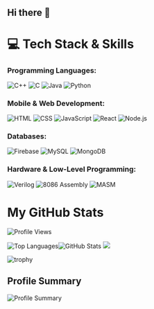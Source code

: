 ## Hi there 👋
# 💻 Tech Stack & Skills  

### Programming Languages:
![C++](https://img.shields.io/badge/C++-00599C?style=for-the-badge&logo=c%2B%2B&logoColor=white)
![C](https://img.shields.io/badge/C-00599C?style=for-the-badge&logo=c&logoColor=white)
![Java](https://img.shields.io/badge/Java-ED8B00?style=for-the-badge&logo=java&logoColor=white)
![Python](https://img.shields.io/badge/Python-3776AB?style=for-the-badge&logo=python&logoColor=white)

### Mobile & Web Development:
![HTML](https://img.shields.io/badge/HTML5-E34F26?style=for-the-badge&logo=html5&logoColor=white)
![CSS](https://img.shields.io/badge/CSS3-1572B6?style=for-the-badge&logo=css3&logoColor=white)
![JavaScript](https://img.shields.io/badge/JavaScript-F7DF1E?style=for-the-badge&logo=javascript&logoColor=black)
![React](https://img.shields.io/badge/React-20232A?style=for-the-badge&logo=react&logoColor=61DAFB)
![Node.js](https://img.shields.io/badge/Node.js-339933?style=for-the-badge&logo=nodedotjs&logoColor=white)

### Databases:
![Firebase](https://img.shields.io/badge/Firebase-FFCA28?style=for-the-badge&logo=firebase&logoColor=white)
![MySQL](https://img.shields.io/badge/MySQL-4479A1?style=for-the-badge&logo=mysql&logoColor=white)
![MongoDB](https://img.shields.io/badge/MongoDB-47A248?style=for-the-badge&logo=mongodb&logoColor=white)

### Hardware & Low-Level Programming:
![Verilog](https://img.shields.io/badge/Verilog-8B0000?style=for-the-badge&logo=verilog&logoColor=white)
![8086 Assembly](https://img.shields.io/badge/8086%20Assembly-0078D4?style=for-the-badge&logo=assemblyscript&logoColor=white)
![MASM](https://img.shields.io/badge/MASM-4B0082?style=for-the-badge&logo=assemblyscript&logoColor=white)



# My GitHub Stats

![Profile Views](https://komarev.com/ghpvc/?username=Edwin-1234&color=blue)

![Top Languages](https://github-readme-stats.vercel.app/api/top-langs/?username=Alwin-06&theme=radical&hide_border=false&layout=compact)![GitHub Stats](https://github-readme-stats.vercel.app/api?username=Edwin-1234&show_icons=true&theme=radical)
![](https://github-readme-streak-stats.herokuapp.com/?user=Edwin-1234&theme=radical&hide_border=false)<br/>

![trophy](https://github-profile-trophy.vercel.app/?username=Edwin-1234&theme=onedark&no-frame=true&row=1&column=5)
## Profile Summary

![Profile Summary](https://github-profile-summary-cards.vercel.app/api/cards/profile-details?username=Edwin-1234&theme=github_dark)
<!--
**Edwin-1234/Edwin-1234** is a ✨ _special_ ✨ repository because its `README.md` (this file) appears on your GitHub profile.

Here are some ideas to get you started:

- 🔭 I’m currently working on ...
- 🌱 I’m currently learning ...
- 👯 I’m looking to collaborate on ...
- 🤔 I’m looking for help with ...
- 💬 Ask me about ...
- 📫 How to reach me: ...
- 😄 Pronouns: ...
- ⚡ Fun fact: ...
-->
